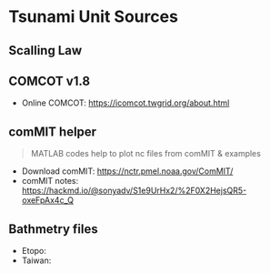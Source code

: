 # Tsunami Unit Sources

## Scalling Law

## COMCOT v1.8
* Online COMCOT: https://icomcot.twgrid.org/about.html

## comMIT helper
> MATLAB codes help to plot nc files from comMIT & examples
* Download comMIT: https://nctr.pmel.noaa.gov/ComMIT/
* comMIT notes: https://hackmd.io/@sonyadv/S1e9UrHx2/%2F0X2HejsQR5-oxeFpAx4c_Q

## Bathmetry files
* Etopo: 
* Taiwan: 
